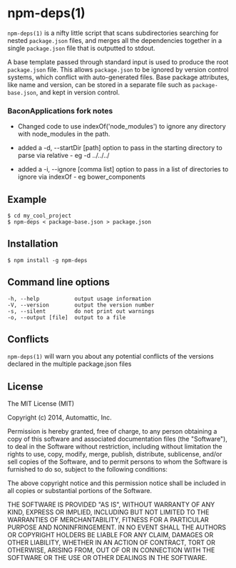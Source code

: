 # npm-deps(1)

`npm-deps(1)` is a nifty little script that scans subdirectories searching for
nested `package.json` files, and merges all the dependencies together in a
single `package.json` file that is outputted to stdout.

A base template passed through standard input is used to produce the root
`package.json` file. This allows `package.json` to be ignored by version
control systems, which conflict with auto-generated files. Base package
attributes, like name and version, can be stored in a separate file such as
`package-base.json`, and kept in version control.

### BaconApplications fork notes

* Changed code to use indexOf('node_modules') to ignore any directory with node_modules in the path.

* added a -d, --startDir [path] option to pass in the starting directory to parse via relative - eg -d ../../../

* added a -i, --ignore [comma list] option to pass in a list of directories to ignore via indexOf - eg bower_components

## Example

    $ cd my_cool_project
    $ npm-deps < package-base.json > package.json

## Installation

    $ npm install -g npm-deps

## Command line options

    -h, --help           output usage information
    -V, --version        output the version number
    -s, --silent         do not print out warnings
    -o, --output [file]  output to a file

## Conflicts

`npm-deps(1)` will warn you about any potential conflicts of the versions
declared in the multiple package.json files

## License

The MIT License (MIT)

Copyright (c) 2014, Automattic, Inc.

Permission is hereby granted, free of charge, to any person obtaining a copy
of this software and associated documentation files (the "Software"), to deal
in the Software without restriction, including without limitation the rights
to use, copy, modify, merge, publish, distribute, sublicense, and/or sell
copies of the Software, and to permit persons to whom the Software is
furnished to do so, subject to the following conditions:

The above copyright notice and this permission notice shall be included in
all copies or substantial portions of the Software.

THE SOFTWARE IS PROVIDED "AS IS", WITHOUT WARRANTY OF ANY KIND, EXPRESS OR
IMPLIED, INCLUDING BUT NOT LIMITED TO THE WARRANTIES OF MERCHANTABILITY,
FITNESS FOR A PARTICULAR PURPOSE AND NONINFRINGEMENT. IN NO EVENT SHALL THE
AUTHORS OR COPYRIGHT HOLDERS BE LIABLE FOR ANY CLAIM, DAMAGES OR OTHER
LIABILITY, WHETHER IN AN ACTION OF CONTRACT, TORT OR OTHERWISE, ARISING FROM,
OUT OF OR IN CONNECTION WITH THE SOFTWARE OR THE USE OR OTHER DEALINGS IN
THE SOFTWARE.

[git-ignore]: http://blog.pagebakers.nl/2009/01/29/git-ignoring-changes-in-tracked-files/
